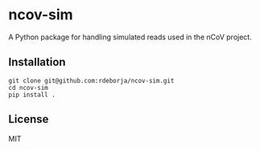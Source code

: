 # ncov-sim

A Python package for handling simulated reads used in the nCoV project.


## Installation
```
git clone git@github.com:rdeborja/ncov-sim.git
cd ncov-sim
pip install .
```

## License
MIT
